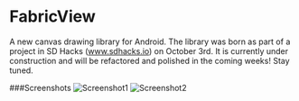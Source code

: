 # FabricView
A new canvas drawing library for Android. The library was born as part of a project in SD Hacks (www.sdhacks.io) on October 3rd. It is currently under construction and will be refactored and polished in the coming weeks! Stay tuned.

###Screenshots
![Screenshot1](http://imgur.com/O5O6oAM.jpeg)
![Screenshot2](http://imgur.com/XdQAAQ1.jpeg)

